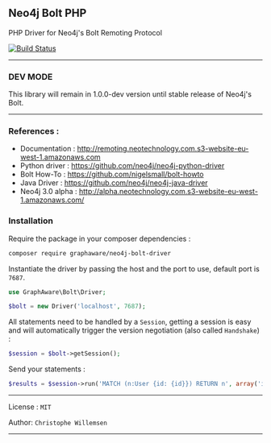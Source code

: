 ## Neo4j Bolt PHP

PHP Driver for Neo4j's Bolt Remoting Protocol

[![Build Status](https://travis-ci.org/graphaware/neo4j-bolt-php.svg?branch=master)](https://travis-ci.org/graphaware/neo4j-bolt-php)

---

### DEV MODE

This library will remain in 1.0.0-dev version until stable release of Neo4j's Bolt.

---

### References :

* Documentation : http://remoting.neotechnology.com.s3-website-eu-west-1.amazonaws.com
* Python driver : https://github.com/neo4j/neo4j-python-driver
* Bolt How-To : https://github.com/nigelsmall/bolt-howto
* Java Driver : https://github.com/neo4j/neo4j-java-driver
* Neo4j 3.0 alpha : http://alpha.neotechnology.com.s3-website-eu-west-1.amazonaws.com/

### Installation

Require the package in your composer dependencies :

```bash
composer require graphaware/neo4j-bolt-driver
```

Instantiate the driver by passing the host and the port to use, default port is `7687`.

```php
use GraphAware\Bolt\Driver;

$bolt = new Driver('localhost', 7687);
```

All statements need to be handled by a `Session`, getting a session is easy and will automatically trigger the
version negotiation (also called `Handshake`) :

```php
$session = $bolt->getSession();
```

Send your statements :

```php
$results = $session->run('MATCH (n:User {id: {id}}) RETURN n', array('id' => 123));
```

---

License : `MIT`

Author: `Christophe Willemsen`

---